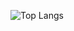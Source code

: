 ![Top Langs](https://github-readme-stats.vercel.app/api/top-langs/?username=goentity&hide=css,html)
